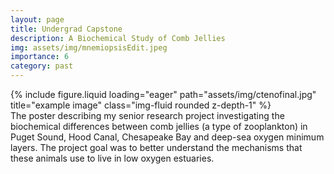 ```yaml
---
layout: page
title: Undergrad Capstone
description: A Biochemical Study of Comb Jellies
img: assets/img/mnemiopsisEdit.jpeg 
importance: 6
category: past
---
```


<div class="row">
    <div class="col-12 mt-3 mt-md-0">
        {% include figure.liquid loading="eager" path="assets/img/ctenofinal.jpg" title="example image" class="img-fluid rounded z-depth-1" %}
    </div>
</div>
<div class="caption">
    The poster describing my senior research project investigating the biochemical differences between comb jellies (a type of zooplankton) in Puget Sound, Hood Canal, Chesapeake Bay and deep-sea oxygen minimum layers. The project goal was to better understand the mechanisms that these animals use to live in low oxygen estuaries.
</div>
